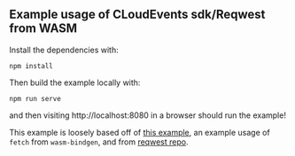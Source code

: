 ## Example usage of CLoudEvents sdk/Reqwest from WASM

Install the dependencies with:

    npm install

Then build the example locally with:

    npm run serve

and then visiting http://localhost:8080 in a browser should run the example!

This example is loosely based off of [this example](https://github.com/rustwasm/wasm-bindgen/blob/master/examples/fetch/src/lib.rs), an example usage of `fetch` from `wasm-bindgen`, and from [reqwest repo](https://github.com/seanmonstar/reqwest/tree/master/examples/wasm_github_fetch).